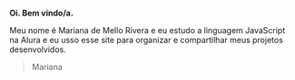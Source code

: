 **Oi. Bem vindo/a.**

Meu nome é Mariana de Mello Rivera e eu estudo a linguagem JavaScript na Alura e eu usso esse site para organizar e compartilhar meus projetos desenvolvidos.
> Mariana
